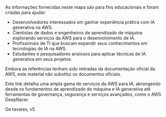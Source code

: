 As informações fornecidas neste mapa são para fins educacionais e foram criadas para ajudar:

- Desenvolvedores interessados em ganhar experiência prática com IA generativa na AWS.
- Cientistas de dados e engenheiros de aprendizado de máquina explorando serviços da AWS para o desenvolvimento de IA.
- Profissionais de TI que buscam expandir seus conhecimentos em tecnologias de IA na AWS.
- Estudantes e pesquisadores ansiosos para aplicar técnicas de IA generativa em seus projetos.

Embora as referências tenham sido retiradas da documentação oficial da AWS, este material não substitui os documentos oficiais.

Este link detalha uma ampla gama de serviços da AWS para IA, abrangendo desde os fundamentos de aprendizado de máquina e IA generativa até ferramentas de governança, segurança e serviços avançados, como o AWS DeepRacer.

Ge tavares, v5
